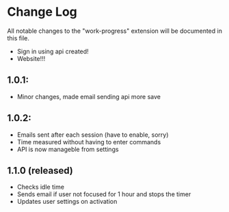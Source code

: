 # Change Log

All notable changes to the "work-progress" extension will be documented in this file.
 
- Sign in using api created!
- Website!!!
## 1.0.1:

- Minor changes, made email sending api more save


## 1.0.2:

- Emails sent after each session (have to enable, sorry)
- Time measured without having to enter commands
- API is now manageble from settings

## 1.1.0 (released)

- Checks idle time
- Sends email if user not focused for 1 hour and stops the timer
- Updates user settings on activation